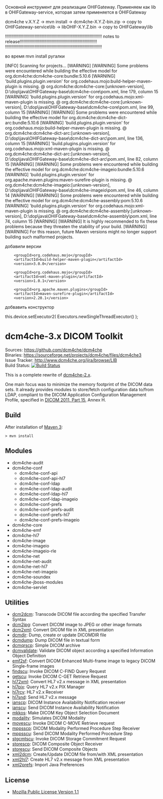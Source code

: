 



Основной инструмент для реализации OHIFGateway.
Применяем как lib в OHIFGateway-service, которая затем применяется в  OHIFGateway

dcm4che v.X.Y.Z  ->  mvn install  ->  dcm4che-X.Y.Z-bin.zip -> copy to OHIFGateway-service\lib -> libOHIF-X.Y.Z.bin -> copy to OHIFGateway\lib



!!!!!!!!!!!!!!!!!!!!!!!!!!!!!!!!!!!!!!!!!!!!!!!!!!!!!!!!!!!!!!!!!!!!!!!!!!!!!!!
notes to release!!!!!!!!!!!!!!!!!!!!!!!!!!!!!!!!!!!!!!!!!!!!!!!!!!!!!!!!!!!!!!!
!!!!!!!!!!!!!!!!!!!!!!!!!!!!!!!!!!!!!!!!!!!!!!!!!!!!!!!!!!!!!!!!!!!!!!!!!!!!!!!

во время mvn install ругалки

[INFO] Scanning for projects...
[WARNING]
[WARNING] Some problems were encountered while building the effective model for org.dcm4che:dcm4che-core:bundle:5.10.6
[WARNING] 'build.plugins.plugin.version' for org.codehaus.mojo:build-helper-maven-plugin is missing. @ org.dcm4che:dcm4che-core:[unknown-version], D:\dop\java\OHIFGateway-base\dcm4che-core\pom.xml, line 179, column 15
[WARNING] 'build.plugins.plugin.version' for org.codehaus.mojo:xml-maven-plugin is missing. @ org.dcm4che:dcm4che-core:[unknown-version], D:\dop\java\OHIFGateway-base\dcm4che-core\pom.xml, line 99, column 15
[WARNING]
[WARNING] Some problems were encountered while building the effective model for org.dcm4che:dcm4che-dict-arc:bundle:5.10.6
[WARNING] 'build.plugins.plugin.version' for org.codehaus.mojo:build-helper-maven-plugin is missing. @ org.dcm4che:dcm4che-dict-arc:[unknown-version], D:\dop\java\OHIFGateway-base\dcm4che-dict-arc\pom.xml, line 136, column 15
[WARNING] 'build.plugins.plugin.version' for org.codehaus.mojo:xml-maven-plugin is missing. @ org.dcm4che:dcm4che-dict-arc:[unknown-version], D:\dop\java\OHIFGateway-base\dcm4che-dict-arc\pom.xml, line 82, column 15
[WARNING]
[WARNING] Some problems were encountered while building the effective model for org.dcm4che:dcm4che-imageio:bundle:5.10.6
[WARNING] 'build.plugins.plugin.version' for org.apache.maven.plugins:maven-surefire-plugin is missing. @ org.dcm4che:dcm4che-imageio:[unknown-version], D:\dop\java\OHIFGateway-base\dcm4che-imageio\pom.xml, line 46, column 14
[WARNING]
[WARNING] Some problems were encountered while building the effective model for org.dcm4che:dcm4che-assembly:pom:5.10.6
[WARNING] 'build.plugins.plugin.version' for org.codehaus.mojo:xml-maven-plugin is missing. @ org.dcm4che:dcm4che-assembly:[unknown-version], D:\dop\java\OHIFGateway-base\dcm4che-assembly\pom.xml, line 74, column 15
[WARNING]
[WARNING] It is highly recommended to fix these problems because they threaten the stability of your build.
[WARNING]
[WARNING] For this reason, future Maven versions might no longer support building such malformed projects.


добавили версии

        <groupId>org.codehaus.mojo</groupId>
        <artifactId>build-helper-maven-plugin</artifactId>
        <version>3.0.0</version>

        <groupId>org.codehaus.mojo</groupId>
        <artifactId>xml-maven-plugin</artifactId>
        <version>1.0.1</version>

        <groupId>org.apache.maven.plugins</groupId>
        <artifactId>maven-surefire-plugin</artifactId>
        <version>2.20.1</version>



добвавить конструктор

this.device.setExecutor2( Executors.newSingleThreadExecutor() );







dcm4che-3.x DICOM Toolkit
=========================
Sources: https://github.com/dcm4che/dcm4che  
Binaries: https://sourceforge.net/projects/dcm4che/files/dcm4che3  
Issue Tracker: http://www.dcm4che.org/jira/browse/LIB  
Build Status: [![Build Status](https://travis-ci.org/dcm4che/dcm4che.svg?branch=master)](https://travis-ci.org/dcm4che/dcm4che)

This is a complete rewrite of [dcm4che-2.x](http://www.dcm4che.org/confluence/display/d2/).

One main focus was to minimize the memory footprint of the DICOM data sets.
It already provides modules to store/fetch configuration data to/from LDAP,
compliant to the DICOM Application Configuration Management Profile,
specified in [DICOM 2011, Part 15][1], Annex H.

[1]: ftp://medical.nema.org/medical/dicom/2011/11_15pu.pdf

Build
-----
After installation of [Maven 3](http://maven.apache.org):

    > mvn install

Modules
-------
- dcm4che-audit
- dcm4che-conf
  - dcm4che-conf-api
  - dcm4che-conf-api-hl7
  - dcm4che-conf-ldap
  - dcm4che-conf-ldap-audit
  - dcm4che-conf-ldap-hl7
  - dcm4che-conf-ldap-imageio
  - dcm4che-conf-prefs
  - dcm4che-conf-prefs-audit
  - dcm4che-conf-prefs-hl7
  - dcm4che-conf-prefs-imageio
- dcm4che-core
- dcm4che-emf
- dcm4che-hl7
- dcm4che-image
- dcm4che-imageio
- dcm4che-imageio-rle
- dcm4che-net
- dcm4che-net-audit
- dcm4che-net-hl7
- dcm4che-net-imageio
- dcm4che-soundex
- dcm4che-jboss-modules
- dcm4che-servlet

Utilities
---------
- [dcm2dcm][]: Transcode DICOM file according the specified Transfer Syntax
- [dcm2jpg][]: Convert DICOM image to JPEG or other image formats
- [dcm2xml][]: Convert DICOM file in XML presentation
- [dcmdir][]: Dump, create or update DICOMDIR file
- [dcmdump][]: Dump DICOM file in textual form
- [dcmqrscp][]: Simple DICOM archive
- [dcmvalidate][]: Validate DICOM object according a specified Information Object Definition
- [emf2sf][]: Convert DICOM Enhanced Multi-frame image to legacy DICOM Single-frame images
- [findscu][]: Invoke DICOM C-FIND Query Request
- [getscu][]: Invoke DICOM C-GET Retrieve Request
- [hl72xml][]: Convert HL7 v2.x message in XML presentation
- [hl7pix][]: Query HL7 v2.x PIX Manager
- [hl7rcv][]: HL7 v2.x Receiver
- [hl7snd][]: Send HL7 v2.x message
- [ianscp][]: DICOM Instance Availability Notification receiver 
- [ianscu][]: Send DICOM Instance Availability Notification
- [mkkos][]: Make DICOM Key Object Selection Document
- [modality][]: Simulates DICOM Modality
- [movescu][]: Invoke DICOM C-MOVE Retrieve request
- [mppsscp][]: DICOM Modality Performed Procedure Step Receiver
- [mppsscu][]: Send DICOM Modality Performed Procedure Step
- [stgcmtscu][]: Invoke DICOM Storage Commitment Request
- [storescp][]: DICOM Composite Object Receiver
- [storescu][]: Send DICOM Composite Objects
- [xml2dcm][]: Create/Update DICOM file from/with XML presentation
- [xml2hl7][]: Create HL7 v2.x message from XML presentation
- [xml2prefs][]: Import Java Preferences

[dcm2dcm]: https://github.com/dcm4che/dcm4che/blob/master/dcm4che-tool/dcm4che-tool-dcm2dcm/README.md
[dcm2jpg]: https://github.com/dcm4che/dcm4che/blob/master/dcm4che-tool/dcm4che-tool-dcm2jpg/README.md
[dcm2xml]: https://github.com/dcm4che/dcm4che/blob/master/dcm4che-tool/dcm4che-tool-dcm2xml/README.md
[dcmdir]: https://github.com/dcm4che/dcm4che/blob/master/dcm4che-tool/dcm4che-tool-dcmdir/README.md
[dcmdump]: https://github.com/dcm4che/dcm4che/blob/master/dcm4che-tool/dcm4che-tool-dcmdump/README.md
[dcmqrscp]: https://github.com/dcm4che/dcm4che/blob/master/dcm4che-tool/dcm4che-tool-dcmqrscp/README.md
[dcmvalidate]: https://github.com/dcm4che/dcm4che/blob/master/dcm4che-tool/dcm4che-tool-dcmvalidate/README.md
[emf2sf]: https://github.com/dcm4che/dcm4che/blob/master/dcm4che-tool/dcm4che-tool-emf2sf/README.md
[findscu]: https://github.com/dcm4che/dcm4che/blob/master/dcm4che-tool/dcm4che-tool-findscu/README.md
[getscu]: https://github.com/dcm4che/dcm4che/blob/master/dcm4che-tool/dcm4che-tool-getscu/README.md
[hl72xml]: https://github.com/dcm4che/dcm4che/blob/master/dcm4che-tool/dcm4che-tool-hl72xml/README.md
[hl7pix]: https://github.com/dcm4che/dcm4che/blob/master/dcm4che-tool/dcm4che-tool-hl7pix/README.md
[hl7rcv]: https://github.com/dcm4che/dcm4che/blob/master/dcm4che-tool/dcm4che-tool-hl7rcv/README.md
[hl7snd]: https://github.com/dcm4che/dcm4che/blob/master/dcm4che-tool/dcm4che-tool-hl7snd/README.md
[ianscp]: https://github.com/dcm4che/dcm4che/blob/master/dcm4che-tool/dcm4che-tool-ianscp/README.md
[ianscu]: https://github.com/dcm4che/dcm4che/blob/master/dcm4che-tool/dcm4che-tool-ianscu/README.md
[mkkos]: https://github.com/dcm4che/dcm4che/blob/master/dcm4che-tool/dcm4che-tool-mkkos/README.md
[modality]: https://github.com/dcm4che/dcm4che/blob/master/dcm4che-tool/dcm4che-tool-ihe/dcm4che-tool-ihe-modality/README.md
[movescu]: https://github.com/dcm4che/dcm4che/blob/master/dcm4che-tool/dcm4che-tool-movescu/README.md
[mppsscp]: https://github.com/dcm4che/dcm4che/blob/master/dcm4che-tool/dcm4che-tool-mppsscp/README.md
[mppsscu]: https://github.com/dcm4che/dcm4che/blob/master/dcm4che-tool/dcm4che-tool-mppsscu/README.md
[stgcmtscu]: https://github.com/dcm4che/dcm4che/blob/master/dcm4che-tool/dcm4che-tool-stgcmtscu/README.md
[storescp]: https://github.com/dcm4che/dcm4che/blob/master/dcm4che-tool/dcm4che-tool-storescp/README.md
[storescu]: https://github.com/dcm4che/dcm4che/blob/master/dcm4che-tool/dcm4che-tool-storescu/README.md
[xml2dcm]: https://github.com/dcm4che/dcm4che/blob/master/dcm4che-tool/dcm4che-tool-xml2dcm/README.md
[xml2hl7]: https://github.com/dcm4che/dcm4che/blob/master/dcm4che-tool/dcm4che-tool-xml2hl7/README.md
[xml2prefs]: https://github.com/dcm4che/dcm4che/blob/master/dcm4che-tool/dcm4che-tool-xml2prefs/README.md

License
-------
* [Mozilla Public License Version 1.1](http://www.mozilla.org/MPL/1.1/)

